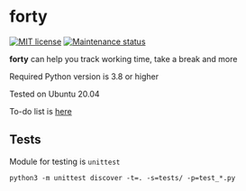 # forty

[![MIT license][license-badge]][license-url]
[![Maintenance status][status-badge]][status-url]

**forty** can help you track working time, take a break and more

Required Python version is 3.8 or higher

Tested on Ubuntu 20.04

To-do list is [here](TODO.md)

## Tests

Module for testing is `unittest`

```
python3 -m unittest discover -t=. -s=tests/ -p=test_*.py
```

[status-url]: https://github.com/vikian050194/forty/pulse
[status-badge]: https://img.shields.io/github/last-commit/vikian050194/forty.svg

[license-url]: https://github.com/vikian050194/forty/blob/master/LICENSE
[license-badge]: https://img.shields.io/github/license/vikian050194/forty.svg